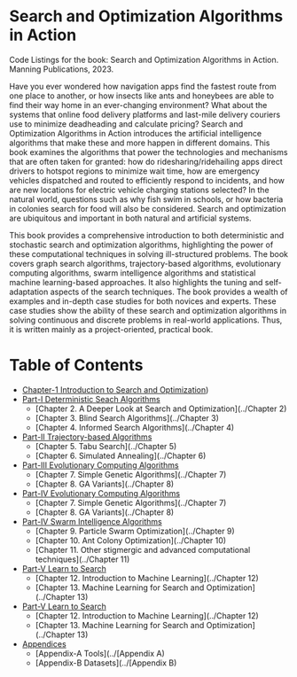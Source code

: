 # Search and Optimization Algorithms in Action

Code Listings for the book: Search and Optimization Algorithms in Action. Manning Publications, 2023.

Have you ever wondered how navigation apps find the fastest route from one place to another, or how insects like ants and honeybees are able to find their way home in an ever-changing environment? What about the systems that online food delivery platforms and last-mile delivery couriers use to minimize deadheading and calculate pricing? Search and Optimization Algorithms in Action introduces the artificial intelligence algorithms that make these and more happen in different domains. This book examines the algorithms that power the technologies and mechanisms that are often taken for granted: how do ridesharing/ridehailing apps direct drivers to hotspot regions to minimize wait time, how are emergency vehicles dispatched and routed to efficiently respond to incidents, and how are new locations for electric vehicle charging stations selected? In the natural world, questions such as why fish swim in schools, or how bacteria in colonies search for food will also be considered. Search and optimization are ubiquitous and important in both natural and artificial systems.

This book provides a comprehensive introduction to both deterministic and stochastic search and optimization algorithms, highlighting the power of these computational techniques in solving ill-structured problems. The book covers graph search algorithms, trajectory-based algorithms, evolutionary computing algorithms, swarm intelligence algorithms and statistical machine learning-based approaches. It also highlights the tuning and self-adaptation aspects of the search techniques. The book provides a wealth of examples and in-depth case studies for both novices and experts. These case studies show the ability of these search and optimization algorithms in solving continuous and discrete problems in real-world applications. Thus, it is written mainly as a project-oriented, practical book. 

# Table of Contents

* [Chapter-1 Introduction to Search and Optimization](https://github.com/search-and-optimization/book/tree/main/Chapter%201))
* [Part-I Deterministic Seach Algorithms]()
  * [Chapter 2. A Deeper Look at Search and Optimization](../Chapter 2)
  * [Chapter 3. Blind Search Algorithms](../Chapter 3)
  * [Chapter 4. Informed Search Algorithms](../Chapter 4)
* [Part-II Trajectory-based Algorithms]()
  * [Chapter 5. Tabu Search](../Chapter 5)
  * [Chapter 6. Simulated Annealing](../Chapter 6)   
* [Part-III Evolutionary Computing Algorithms]()
  * [Chapter 7. Simple Genetic Algorithms](../Chapter 7)
  * [Chapter 8. GA Variants](../Chapter 8)   
* [Part-IV Evolutionary Computing Algorithms]()
  * [Chapter 7. Simple Genetic Algorithms](../Chapter 7)
  * [Chapter 8. GA Variants](../Chapter 8)   
* [Part-IV Swarm Intelligence Algorithms]()
  * [Chapter 9. Particle Swarm Optimization](../Chapter 9)
  * [Chapter 10. Ant Colony Optimization](../Chapter 10)   
  * [Chapter 11. Other stigmergic and advanced computational techniques](../Chapter 11)                     
* [Part-V Learn to Search]()
  * [Chapter 12. Introduction to Machine Learning](../Chapter 12)
  * [Chapter 13. Machine Learning for Search and Optimization](../Chapter 13)   
* [Part-V Learn to Search]()
  * [Chapter 12. Introduction to Machine Learning](../Chapter 12)
  * [Chapter 13. Machine Learning for Search and Optimization](../Chapter 13)              
* [Appendices]()
  * [Appendix-A Tools](../[Appendix A)
  * [Appendix-B Datasets](../[Appendix B)

